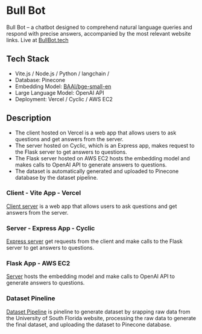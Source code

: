 # Bull Bot
Bull Bot – a chatbot designed to comprehend natural language queries and respond with precise answers, accompanied by the most relevant website links. Live at [BullBot.tech](https://www.bullbot.tech)

## Tech Stack
- Vite.js / Node.js / Python / langchain / 
- Database: Pinecone
- Embedding Model: [BAAI/bge-small-en](https://huggingface.co/BAAI/bge-small-en)
- Large Language Model: OpenAI API
- Deployment: Vercel / Cyclic / AWS EC2

## Description
- The client hosted on Vercel is a web app that allows users to ask questions and get answers from the server.
- The server hosted on Cyclic, which is an Express app, makes request to the Flask server to get answers to questions.
- The Flask server hosted on AWS EC2 hosts the embedding model and makes calls to OpenAI API to generate answers to questions.
- The dataset is automatically generated and uploaded to Pinecone database by the dataset pipeline.
  
### Client - Vite App - Vercel
[Client server](client) is a web app that allows users to ask questions and get answers from the server.

### Server - Express App - Cyclic
[Express server](server) get requests from the client and make calls to the Flask server to get answers to questions.

### Flask App - AWS EC2 
[Server](flaskServer) hosts the embedding model and make calls to OpenAI API to generate answers to questions.

### Dataset Pineline
[Dataset Pipeline](datasetPipeline) is pineline to generate dataset by srapping raw data from the University of South Florida website, processing the raw data to generate the final dataset, and uploading the dataset to Pinecone database.